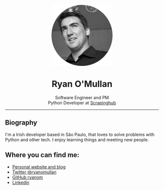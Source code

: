 <div class="info">
  <p align="center" class="header-image"><img src="images/circle_head.png" width="200"></p>
  <h1 class="name" align="center"><span>Ryan O'Mullan</span></h1>
  <p class="meta-data" align="center">
  Software Engineer and PM<br/>
    Python Developer at <a target="_blank" rel="noopener noreferrer" href="https://scrapinghub.com/">Scrapinghub</a><br/>
  </p>
  <p class="info-footer" align="center">

  </p>
</div>

---

## Biography

I'm a Irish developer based in São Paulo, that loves to solve problems with Python and other tech. I enjoy learning things and meeting new people.

## Where you can find me:

- [Personal website and blog](https://ryanomullan.com)
- [Twitter @ryanomullan](https://twitter.com/ryanomullan)
- [GitHub ryanom](https://github.com/ryanom)
- [Linkedin](https://www.linkedin.com/in/ryanomullan/)
